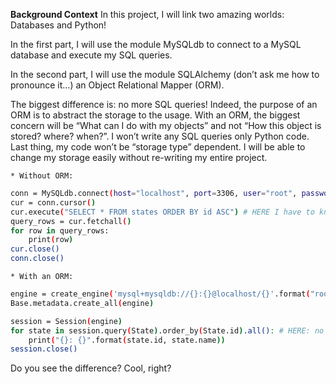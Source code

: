 **Background Context**
In this project, I will link two amazing worlds: Databases and Python!

In the first part, I will use the module MySQLdb to connect to a MySQL database and execute my SQL queries.

In the second part, I will use the module SQLAlchemy (don’t ask me how to pronounce it…) an Object Relational Mapper (ORM).

The biggest difference is: no more SQL queries! Indeed, the purpose of an ORM is to abstract the storage to the usage. With an ORM, the biggest concern will be “What can I do with my objects” and not “How this object is stored? where? when?”. I won’t write any SQL queries only Python code. Last thing, my code won’t be “storage type” dependent. I will be able to change my storage easily without re-writing my entire project.

	* Without ORM:
```bash
conn = MySQLdb.connect(host="localhost", port=3306, user="root", passwd="root", db="my_db", charset="utf8")
cur = conn.cursor()
cur.execute("SELECT * FROM states ORDER BY id ASC") # HERE I have to know SQL to grab all states in my database
query_rows = cur.fetchall()
for row in query_rows:
    print(row)
cur.close()
conn.close()
```
	* With an ORM:
```bash
engine = create_engine('mysql+mysqldb://{}:{}@localhost/{}'.format("root", "root", "my_db"), pool_pre_ping=True)
Base.metadata.create_all(engine)

session = Session(engine)
for state in session.query(State).order_by(State.id).all(): # HERE: no SQL query, only objects!
    print("{}: {}".format(state.id, state.name))
session.close()
```

Do you see the difference? Cool, right?
